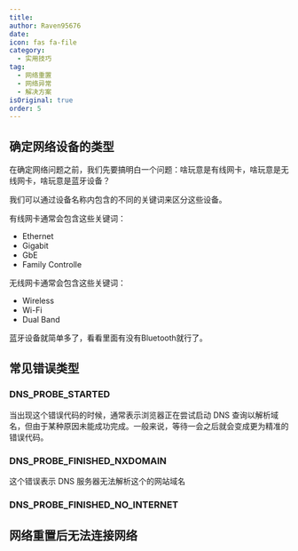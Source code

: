 ```yaml
---
title:
author: Raven95676
date: 
icon: fas fa-file
category:
  - 实用技巧
tag:
  - 网络重置
  - 网络异常
  - 解决方案
isOriginal: true
order: 5
---
```


## 确定网络设备的类型

在确定网络问题之前，我们先要搞明白一个问题：啥玩意是有线网卡，啥玩意是无线网卡，啥玩意是蓝牙设备？

我们可以通过设备名称内包含的不同的关键词来区分这些设备。

有线网卡通常会包含这些关键词：

- Ethernet
- Gigabit
- GbE
- Family Controlle

无线网卡通常会包含这些关键词：

- Wireless
- Wi-Fi
- Dual Band

蓝牙设备就简单多了，看看里面有没有Bluetooth就行了。

## 常见错误类型

### DNS_PROBE_STARTED

当出现这个错误代码的时候，通常表示浏览器正在尝试启动 DNS 查询以解析域名，但由于某种原因未能成功完成。一般来说，等待一会之后就会变成更为精准的错误代码。

### DNS_PROBE_FINISHED_NXDOMAIN

这个错误表示 DNS 服务器无法解析这个的网站域名

### DNS_PROBE_FINISHED_NO_INTERNET

## 网络重置后无法连接网络
